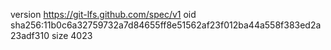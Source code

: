 version https://git-lfs.github.com/spec/v1
oid sha256:11b0c6a32759732a7d84655ff8e51562af23f012ba44a558f383ed2a23adf310
size 4023
